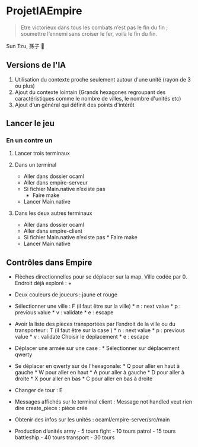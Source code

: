 # ProjetIAEmpire

> Etre victorieux dans tous les combats n’est pas le fin du fin ; soumettre l’ennemi sans croiser le fer, voilà le fin du fin.

Sun Tzu, 孫子 :dragon_face:

## Versions de l'IA

1. Utilisation du contexte proche seulement autour d'une unité (rayon de 3 ou plus)
2. Ajout du contexte lointain (Grands hexagones regroupant des caractéristiques comme le nombre de villes, le nombre d'unités etc)
3. Ajout d'un général qui définit des points d'intérêt

## Lancer le jeu

### En un contre un

1. Lancer trois terminaux
2. Dans un terminal
      *  Aller dans dossier ocaml
      *  Aller dans empire-serveur
      *  Si fichier Main.native n’existe pas
          *  Faire make
      *  Lancer Main.native

3. Dans les deux autres terminaux
      * Aller dans dossier ocaml
      * Aller dans empire-client
      * Si fichier Main.native n’existe pas
       	    * Faire make
      * Lancer Main.native


## Contrôles dans Empire

* Flèches directionnelles pour se déplacer sur la map.
  Ville codée par 0.
  Endroit déjà exploré : +

* Deux couleurs de joueurs : jaune et rouge

* Sélectionner une ville : F  (il faut être sur la ville)
      *  n : next value
      *  p : previous value
      *  v : validate
      *  e : escape

* Avoir la liste des pièces transportées par l’endroit de la ville ou du transporteur : T (il faut être sur la case )
  	   * n : next value
       * p : previous value
       * v : validate
  	  Choisir le déplacement
       * e : escape

* Déplacer une armée sur une case :
      * Sélectionner sur déplacement qwerty

* Se déplacer en qwerty sur de l'hexagonale:
      *	Q pour aller en haut à gauche
      *	W pour aller en haut
      *	A pour aller à gauche
      *	D pour aller à droite
      *	X pour aller en bas
      *	C pour aller en bas à droite

* Changer de tour : E


* Messages affichés sur le terminal client :
    Message not handled veut rien dire
    create_piece : pièce crée

* Obtenir des infos sur les unités :
    ocaml/empire-server/src/main

* Production d’unités
    army - 5 tours
    fight - 10 tours
    patrol - 15 tours
    battleship - 40 tours
    transport - 30 tours
